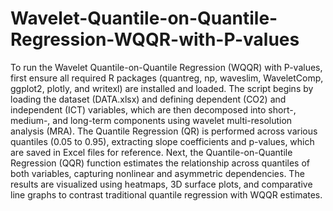 # Wavelet-Quantile-on-Quantile-Regression-WQQR-with-P-values
To run the Wavelet Quantile-on-Quantile Regression (WQQR) with P-values, first ensure all required R packages (quantreg, np, waveslim, WaveletComp, ggplot2, plotly, and writexl) are installed and loaded. 
The script begins by loading the dataset (DATA.xlsx) and defining dependent (CO2) and independent (ICT) variables, which are then decomposed into short-, medium-, and long-term components using wavelet multi-resolution analysis (MRA). 
The Quantile Regression (QR) is performed across various quantiles (0.05 to 0.95), extracting slope coefficients and p-values, which are saved in Excel files for reference. 
Next, the Quantile-on-Quantile Regression (QQR) function estimates the relationship across quantiles of both variables, capturing nonlinear and asymmetric dependencies. 
The results are visualized using heatmaps, 3D surface plots, and comparative line graphs to contrast traditional quantile regression with WQQR estimates.
